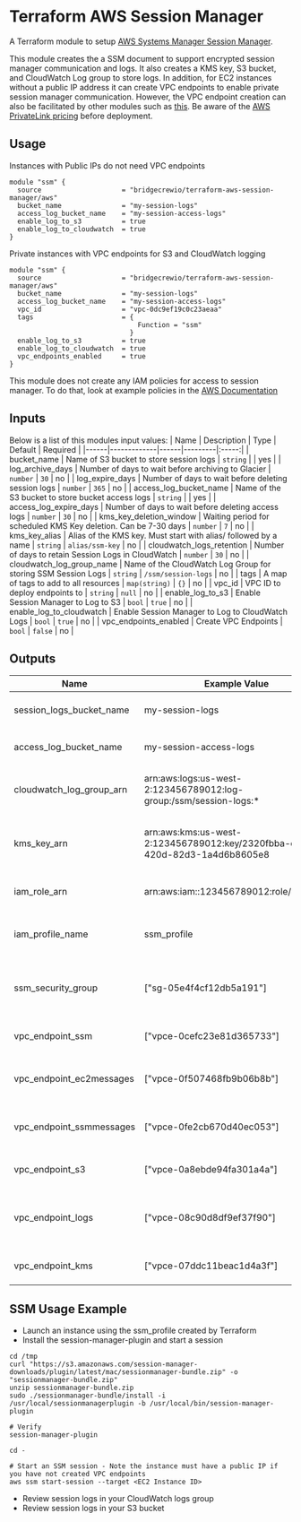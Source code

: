 # Terraform AWS Session Manager

A Terraform module to setup [AWS Systems Manager Session Manager](https://docs.aws.amazon.com/systems-manager/latest/userguide/session-manager.html).  

This module creates the a SSM document to support encrypted session manager communication and logs.  It also creates a KMS key, S3 bucket, and CloudWatch Log group to store logs.  In addition, for EC2 instances without a public IP address it can create VPC endpoints to enable private session manager communication.  However, the VPC endpoint creation can also be facilitated by other modules such as [this](https://github.com/terraform-aws-modules/terraform-aws-vpc).  Be aware of the [AWS PrivateLink pricing](https://aws.amazon.com/privatelink/pricing/) before deployment.  

## Usage

Instances with Public IPs do not need VPC endpoints
```
module "ssm" {
  source                    = "bridgecrewio/terraform-aws-session-manager/aws"
  bucket_name               = "my-session-logs"
  access_log_bucket_name    = "my-session-access-logs"
  enable_log_to_s3          = true
  enable_log_to_cloudwatch  = true
}
```

Private instances with VPC endpoints for S3 and CloudWatch logging
```
module "ssm" {
  source                    = "bridgecrewio/terraform-aws-session-manager/aws"
  bucket_name               = "my-session-logs"
  access_log_bucket_name    = "my-session-access-logs"
  vpc_id                    = "vpc-0dc9ef19c0c23aeaa"
  tags                      = {
                                Function = "ssm"
                              }
  enable_log_to_s3          = true
  enable_log_to_cloudwatch  = true
  vpc_endpoints_enabled     = true
}
```

This module does not create any IAM policies for access to session manager.  To do that, look at example policies in the [AWS Documentation](https://docs.aws.amazon.com/systems-manager/latest/userguide/getting-started-restrict-access-quickstart.html)



## Inputs
Below is a list of this modules input values:
| Name | Description | Type | Default | Required |
|------|-------------|------|---------|:-----:|
| bucket\_name | Name of S3 bucket to store session logs | `string` | | yes |
| log\_archive\_days | Number of days to wait before archiving to Glacier | `number` | `30` | no |
| log\_expire\_days | Number of days to wait before deleting session logs | `number` | `365` | no |
| access\_log\_bucket\_name | Name of the S3 bucket to store bucket access logs | `string` | | yes | 
| access\_log\_expire\_days | Number of days to wait before deleting access logs | `number` | `30` | no |
| kms\_key\_deletion\_window | Waiting period for scheduled KMS Key deletion.  Can be 7-30 days | `number` | `7` | no |
| kms\_key\_alias | Alias of the KMS key.  Must start with alias/ followed by a name | `string` | `alias/ssm-key` | no | 
| cloudwatch\_logs\_retention | Number of days to retain Session Logs in CloudWatch | `number` | `30` | no |
| cloudwatch\_log\_group\_name | Name of the CloudWatch Log Group for storing SSM Session Logs | `string` | `/ssm/session-logs` | no |
| tags | A map of tags to add to all resources | `map(string)` | `{}` | no |
| vpc\_id | VPC ID to deploy endpoints to | `string` | `null` | no |
| enable\_log\_to\_s3 | Enable Session Manager to Log to S3 | `bool` | `true` | no |
| enable\_log\_to\_cloudwatch | Enable Session Manager to Log to CloudWatch Logs | `bool` | `true` | no |
| vpc\_endpoints\_enabled | Create VPC Endpoints | `bool` | `false` | no |



## Outputs
| Name |  Example Value | Description |
|------|----------------|-------------|
| session_logs_bucket_name | my-session-logs | S3 bucket for session logs |
| access_log_bucket_name | my-session-access-logs | S3 bucket for S3 access logs |
| cloudwatch_log_group_arn | arn:aws:logs:us-west-2:123456789012:log-group:/ssm/session-logs:* | CloudWatch Log group for session logs |
| kms_key_arn | arn:aws:kms:us-west-2:123456789012:key/2320fbba-d4e5-420d-82d3-1a4d6b8605e8 | KMS Key Arn for Encrypting logs and session | 
| iam_role_arn | arn:aws:iam::123456789012:role/ssm_role | IAM Role for EC2 instances |
| iam_profile_name | ssm_profile | EC2 instance profile for SSM | 
| ssm_security_group | ["sg-05e4f4cf12db5a191"] | Security Group used to access VPC Endpoints |
| vpc_endpoint_ssm | ["vpce-0cefc23e81d365733"] | VPC Endpoint for SSM | 
| vpc_endpoint_ec2messages | ["vpce-0f507468fb9b06b8b"] | VPC Endpoint for EC2 Messages |
| vpc_endpoint_ssmmessages | ["vpce-0fe2cb670d40ec053"] | VPC Endpoint for SSM Messages |
| vpc_endpoint_s3 | ["vpce-0a8ebde94fa301a4a"] | VPC Endpoint for S3 |
| vpc_endpoint_logs | ["vpce-08c90d8df9ef37f90"] | VPC Endpoint for CloudWatch Logs |
| vpc_endpoint_kms | ["vpce-07ddc11beac1d4a3f"] | VPC Endpoint for KMS |


## SSM Usage Example

* Launch an instance using the ssm_profile created by Terraform
* Install the session-manager-plugin and start a session

```
cd /tmp
curl "https://s3.amazonaws.com/session-manager-downloads/plugin/latest/mac/sessionmanager-bundle.zip" -o "sessionmanager-bundle.zip"
unzip sessionmanager-bundle.zip
sudo ./sessionmanager-bundle/install -i /usr/local/sessionmanagerplugin -b /usr/local/bin/session-manager-plugin

# Verify
session-manager-plugin

cd -

# Start an SSM session - Note the instance must have a public IP if you have not created VPC endpoints
aws ssm start-session --target <EC2 Instance ID>
```

* Review session logs in your CloudWatch logs group 
* Review session logs in your S3 bucket 


